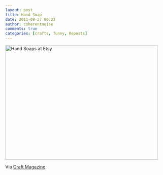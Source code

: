```yaml
---
layout: post
title: Hand Soap
date: 2011-08-27 00:23
author: coherentnoise
comments: true
categories: [crafts, funny, Reposts]
---
```

<a href="http://www.etsy.com/listing/43242843/handsoap-set"><img class="aligncenter size-full wp-image-273" title="Hand Soaps at Etsy" src="http://squishyrobot.files.wordpress.com/2011/08/il_fullxfull-185060764.jpg" alt="Hand Soaps at Etsy" width="480" height="361" /></a>

Via <a title="Hans Soaps at Craft Magazine" href="http://blog.craftzine.com/archive/2011/08/hand_soap_literally.html" target="_blank">Craft Magazine</a>.
